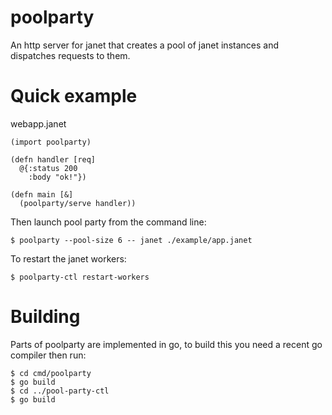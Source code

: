 # poolparty

An http server for janet that creates a pool of janet instances and dispatches requests to them.


# Quick example

webapp.janet
```
(import poolparty)

(defn handler [req]
  @{:status 200
    :body "ok!"})

(defn main [&]
  (poolparty/serve handler))
```

Then launch pool party from the command line:

```
$ poolparty --pool-size 6 -- janet ./example/app.janet
```

To restart the janet workers:

```
$ poolparty-ctl restart-workers
```

# Building

Parts of poolparty are implemented in go, to build this you need a recent go compiler then run:
```
$ cd cmd/poolparty
$ go build
$ cd ../pool-party-ctl
$ go build
```